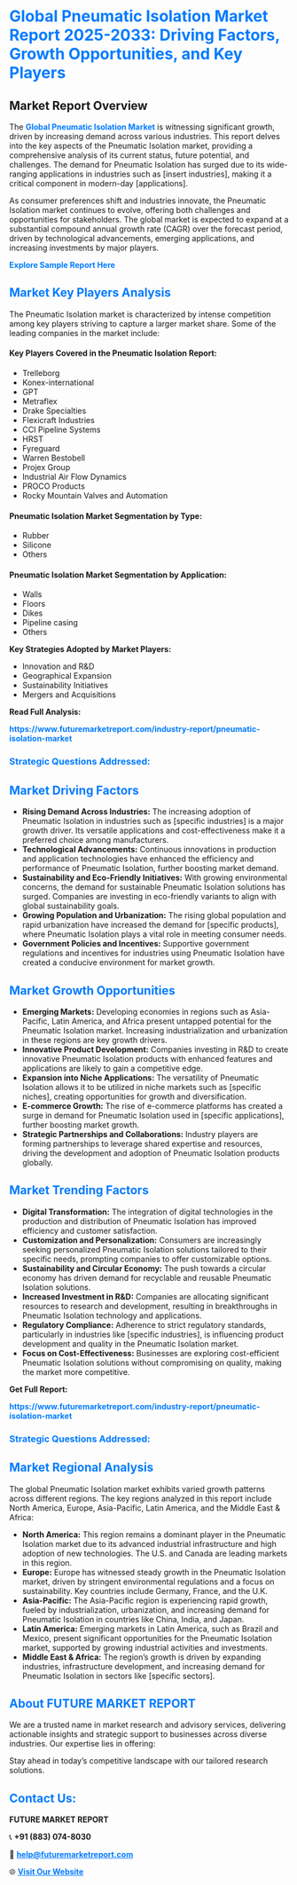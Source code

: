 <h1 style="color: #007BFF;">Global Pneumatic Isolation Market Report 2025-2033: Driving Factors, Growth Opportunities, and Key Players</h1>

<section id="overview">
<h2>Market Report Overview</h2>
<p>The <a href="https://www.futuremarketreport.com/industry-report/pneumatic-isolation-market" style="color: #007BFF; text-decoration: none;"><strong>Global Pneumatic Isolation Market</strong></a> is witnessing significant growth, driven by increasing demand across various industries. This report delves into the key aspects of the Pneumatic Isolation market, providing a comprehensive analysis of its current status, future potential, and challenges. The demand for Pneumatic Isolation has surged due to its wide-ranging applications in industries such as [insert industries], making it a critical component in modern-day [applications].</p>
<p>As consumer preferences shift and industries innovate, the Pneumatic Isolation market continues to evolve, offering both challenges and opportunities for stakeholders. The global market is expected to expand at a substantial compound annual growth rate (CAGR) over the forecast period, driven by technological advancements, emerging applications, and increasing investments by major players.</p>
</section>

<section id="overview">
<p><a href="https://www.futuremarketreport.com/request-sample/reportId=37478" style="color: #007BFF; text-decoration: none;"><strong>Explore Sample Report Here</strong></a></p>
</section>

<section id="key-players">
<h2 style="color: #007BFF;">Market Key Players Analysis</h2>
<p>The Pneumatic Isolation market is characterized by intense competition among key players striving to capture a larger market share. Some of the leading companies in the market include:</p>
<h4>Key Players Covered in the Pneumatic Isolation Report:</h4>
<ul><li>Trelleborg</li><li>Konex-international</li><li>GPT</li><li>Metraflex</li><li>Drake Specialties</li><li>Flexicraft Industries</li><li>CCI Pipeline Systems</li><li>HRST</li><li>Fyreguard</li><li>Warren Bestobell</li><li>Projex Group</li><li>Industrial Air Flow Dynamics</li><li>PROCO Products</li><li>Rocky Mountain Valves and Automation</li></ul>
<h4>Pneumatic Isolation Market Segmentation by Type:</h4>
<ul><li>Rubber</li><li>Silicone</li><li>Others</li></ul>

<h4>Pneumatic Isolation Market Segmentation by Application:</h4>
<ul><li>Walls</li><li>Floors</li><li>Dikes</li><li>Pipeline casing</li><li>Others</li></ul>
<p><strong>Key Strategies Adopted by Market Players:</strong></p>
<ul>
<li>Innovation and R&D</li>
<li>Geographical Expansion</li>
<li>Sustainability Initiatives</li>
<li>Mergers and Acquisitions</li>
</ul>
</section>

<section>
<p><strong>Read Full Analysis: </strong></p><a href="https://www.futuremarketreport.com/industry-report/pneumatic-isolation-market" style="color: #007BFF; text-decoration: none;"><strong>https://www.futuremarketreport.com/industry-report/pneumatic-isolation-market</strong></a>
<h3 style="color: #007BFF;">Strategic Questions Addressed:</h3>
</section>

<section id="driving-factors">
<h2 style="color: #007BFF;">Market Driving Factors</h2>
<ul>
<li><strong>Rising Demand Across Industries:</strong> The increasing adoption of Pneumatic Isolation in industries such as [specific industries] is a major growth driver. Its versatile applications and cost-effectiveness make it a preferred choice among manufacturers.</li>
<li><strong>Technological Advancements:</strong> Continuous innovations in production and application technologies have enhanced the efficiency and performance of Pneumatic Isolation, further boosting market demand.</li>
<li><strong>Sustainability and Eco-Friendly Initiatives:</strong> With growing environmental concerns, the demand for sustainable Pneumatic Isolation solutions has surged. Companies are investing in eco-friendly variants to align with global sustainability goals.</li>
<li><strong>Growing Population and Urbanization:</strong> The rising global population and rapid urbanization have increased the demand for [specific products], where Pneumatic Isolation plays a vital role in meeting consumer needs.</li>
<li><strong>Government Policies and Incentives:</strong> Supportive government regulations and incentives for industries using Pneumatic Isolation have created a conducive environment for market growth.</li>
</ul>
</section>

<section id="growth-opportunities">
<h2 style="color: #007BFF;">Market Growth Opportunities</h2>
<ul>
<li><strong>Emerging Markets:</strong> Developing economies in regions such as Asia-Pacific, Latin America, and Africa present untapped potential for the Pneumatic Isolation market. Increasing industrialization and urbanization in these regions are key growth drivers.</li>
<li><strong>Innovative Product Development:</strong> Companies investing in R&D to create innovative Pneumatic Isolation products with enhanced features and applications are likely to gain a competitive edge.</li>
<li><strong>Expansion into Niche Applications:</strong> The versatility of Pneumatic Isolation allows it to be utilized in niche markets such as [specific niches], creating opportunities for growth and diversification.</li>
<li><strong>E-commerce Growth:</strong> The rise of e-commerce platforms has created a surge in demand for Pneumatic Isolation used in [specific applications], further boosting market growth.</li>
<li><strong>Strategic Partnerships and Collaborations:</strong> Industry players are forming partnerships to leverage shared expertise and resources, driving the development and adoption of Pneumatic Isolation products globally.</li>
</ul>
</section>

<section id="trending-factors">
<h2 style="color: #007BFF;">Market Trending Factors</h2>
<ul>
<li><strong>Digital Transformation:</strong> The integration of digital technologies in the production and distribution of Pneumatic Isolation has improved efficiency and customer satisfaction.</li>
<li><strong>Customization and Personalization:</strong> Consumers are increasingly seeking personalized Pneumatic Isolation solutions tailored to their specific needs, prompting companies to offer customizable options.</li>
<li><strong>Sustainability and Circular Economy:</strong> The push towards a circular economy has driven demand for recyclable and reusable Pneumatic Isolation solutions.</li>
<li><strong>Increased Investment in R&D:</strong> Companies are allocating significant resources to research and development, resulting in breakthroughs in Pneumatic Isolation technology and applications.</li>
<li><strong>Regulatory Compliance:</strong> Adherence to strict regulatory standards, particularly in industries like [specific industries], is influencing product development and quality in the Pneumatic Isolation market.</li>
<li><strong>Focus on Cost-Effectiveness:</strong> Businesses are exploring cost-efficient Pneumatic Isolation solutions without compromising on quality, making the market more competitive.</li>
</ul>
</section>

<section>
<p><strong>Get Full Report: </strong></p><a href="https://www.futuremarketreport.com/industry-report/pneumatic-isolation-market" style="color: #007BFF; text-decoration: none;"><strong>https://www.futuremarketreport.com/industry-report/pneumatic-isolation-market</strong></a>
<h3 style="color: #007BFF;">Strategic Questions Addressed:</h3>
</section>


<section id="regional-analysis">
<h2 style="color: #007BFF;">Market Regional Analysis</h2>
<p>The global Pneumatic Isolation market exhibits varied growth patterns across different regions. The key regions analyzed in this report include North America, Europe, Asia-Pacific, Latin America, and the Middle East & Africa:</p>
<ul>
<li><strong>North America:</strong> This region remains a dominant player in the Pneumatic Isolation market due to its advanced industrial infrastructure and high adoption of new technologies. The U.S. and Canada are leading markets in this region.</li>
<li><strong>Europe:</strong> Europe has witnessed steady growth in the Pneumatic Isolation market, driven by stringent environmental regulations and a focus on sustainability. Key countries include Germany, France, and the U.K.</li>
<li><strong>Asia-Pacific:</strong> The Asia-Pacific region is experiencing rapid growth, fueled by industrialization, urbanization, and increasing demand for Pneumatic Isolation in countries like China, India, and Japan.</li>
<li><strong>Latin America:</strong> Emerging markets in Latin America, such as Brazil and Mexico, present significant opportunities for the Pneumatic Isolation market, supported by growing industrial activities and investments.</li>
<li><strong>Middle East & Africa:</strong> The region’s growth is driven by expanding industries, infrastructure development, and increasing demand for Pneumatic Isolation in sectors like [specific sectors].</li>
</ul>
</section>

<footer>
<h2 style="color: #007BFF;">About FUTURE MARKET REPORT</h2>
<p>We are a trusted name in market research and advisory services, delivering actionable insights and strategic support to businesses across diverse industries. Our expertise lies in offering:</p>

<p>Stay ahead in today’s competitive landscape with our tailored research solutions.</p>

<h2 style="color: #007BFF;">Contact Us:</h2>
<p><strong>FUTURE MARKET REPORT</strong></p>
<p>📞 <strong>+91 (883) 074-8030</strong></p>
<p>📧 <strong><a href="mailto:help@futuremarketreport.com" style="color: #007BFF;">help@futuremarketreport.com</a></strong></p>
<p>🌐 <strong><a href="https://www.futuremarketreport.com/" style="color: #007BFF;">Visit Our Website</a></strong></p>
</footer>